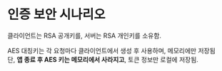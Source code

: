# 인증 보안 시나리오

클라이언트는 RSA 공개키를, 서버는 RSA 개인키를 소유함.

AES 대칭키는 각 요청마다 클라이언트에서 생성 후 사용하며, 메모리에만 저장됨 \
단, **앱 종료 후 AES 키는 메모리에서 사라지고**, 토큰 정보만 로컬에 저장됨.&#x20;

